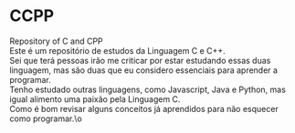 # CCPP
Repository of C and CPP\
Este é um repositório de estudos da Linguagem C e C++.\
Sei que terá pessoas irão me criticar por estar estudando essas duas linguagem, mas são duas que eu considero essenciais para aprender a programar.\
Tenho estudado outras linguagens, como Javascript, Java e Python, mas igual alimento uma paixão pela Linguagem C.\
Como é bom revisar alguns conceitos já aprendidos para não esquecer como programar.\o

